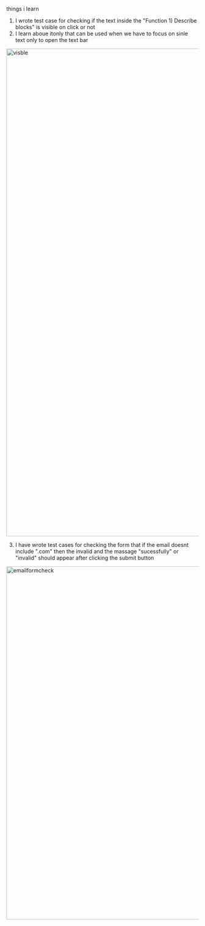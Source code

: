 things i learn 
1) I wrote test case for checking if the text inside the "Function 1) Describe blocks" is visible on click or not
2) I learn aboue itonly that can be used when we have to focus on sinle text only to open the text bar
<img width="1280" alt="visble" src="https://github.com/subodh245/Cypress-Starter/assets/118099441/7ef9a268-5b0f-46ae-b37b-fb74ef6c9dfb">

3) I have wrote test cases for checking the form that if the email doesnt include ".com" then the invalid and the massage "sucessfully" or "invalid" should appear after clicking the submit button
<img width="927" alt="emailformcheck" src="https://github.com/subodh245/Cypress-Starter/assets/118099441/a46e299a-d589-494f-92c9-e877807a5672">
